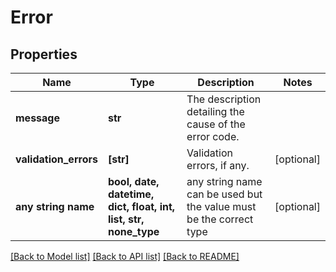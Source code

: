 # Error


## Properties
Name | Type | Description | Notes
------------ | ------------- | ------------- | -------------
**message** | **str** | The description detailing the cause of the error code. | 
**validation_errors** | **[str]** | Validation errors, if any. | [optional] 
**any string name** | **bool, date, datetime, dict, float, int, list, str, none_type** | any string name can be used but the value must be the correct type | [optional]

[[Back to Model list]](../README.md#documentation-for-models) [[Back to API list]](../README.md#documentation-for-api-endpoints) [[Back to README]](../README.md)


